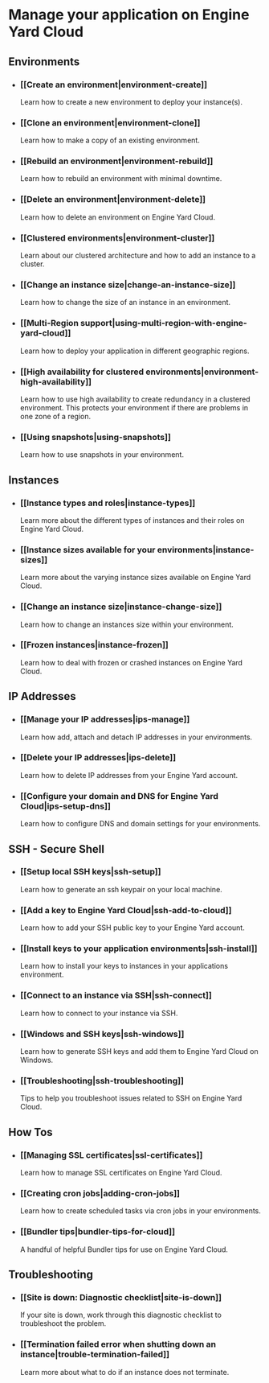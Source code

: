 # Manage your application on Engine Yard Cloud

## Environments

* ### [[Create an environment|environment-create]]
  Learn how to create a new environment to deploy your instance(s).
  
* ### [[Clone an environment|environment-clone]]
  Learn how to make a copy of an existing environment.

* ### [[Rebuild an environment|environment-rebuild]]
  Learn how to rebuild an environment with minimal downtime.

* ### [[Delete an environment|environment-delete]]
  Learn how to delete an environment on Engine Yard Cloud.

* ### [[Clustered environments|environment-cluster]]
  Learn about our clustered architecture and how to add an instance to a cluster.

* ### [[Change an instance size|change-an-instance-size]]
  Learn how to change the size of an instance in an environment.

* ### [[Multi-Region support|using-multi-region-with-engine-yard-cloud]]
  Learn how to deploy your application in different geographic regions.

* ### [[High availability for clustered environments|environment-high-availability]]
  Learn how to use high availability to create redundancy in a clustered environment. This protects your environment if there are problems in one zone of a region.

* ### [[Using snapshots|using-snapshots]]
  Learn how to use snapshots in your environment.

## Instances

* ### [[Instance types and roles|instance-types]]
  Learn more about the different types of instances and their roles on Engine Yard Cloud.

* ### [[Instance sizes available for your environments|instance-sizes]]
  Learn more about the varying instance sizes available on Engine Yard Cloud.
  
* ### [[Change an instance size|instance-change-size]]
  Learn how to change an instances size within your environment.
  
* ### [[Frozen instances|instance-frozen]]
  Learn how to deal with frozen or crashed instances on Engine Yard Cloud.

## IP Addresses

* ### [[Manage your IP addresses|ips-manage]]
  Learn how add, attach and detach IP addresses in your environments.
  
* ### [[Delete your IP addresses|ips-delete]]
  Learn how to delete IP addresses from your Engine Yard account.

* ### [[Configure your domain and DNS for Engine Yard Cloud|ips-setup-dns]]
  Learn how to configure DNS and domain settings for your environments.

## SSH - Secure Shell

* ### [[Setup local SSH keys|ssh-setup]]
  Learn how to generate an ssh keypair on your local machine.
  
* ### [[Add a key to Engine Yard Cloud|ssh-add-to-cloud]]
  Learn how to add your SSH public key to your Engine Yard account.
  
* ### [[Install keys to your application environments|ssh-install]]
  Learn how to install your keys to instances in your applications environment.

* ### [[Connect to an instance via SSH|ssh-connect]]
  Learn how to connect to your instance via SSH.
  
* ### [[Windows and SSH keys|ssh-windows]]
  Learn how to generate SSH keys and add them to Engine Yard Cloud on Windows.
  
* ### [[Troubleshooting|ssh-troubleshooting]]
  Tips to help you troubleshoot issues related to SSH on Engine Yard Cloud.

## How Tos
  
* ### [[Managing SSL certificates|ssl-certificates]]
  Learn how to manage SSL certificates on Engine Yard Cloud.
  
* ### [[Creating cron jobs|adding-cron-jobs]]
  Learn how to create scheduled tasks via cron jobs in your environments.
  
* ### [[Bundler tips|bundler-tips-for-cloud]]
  A handful of helpful Bundler tips for use on Engine Yard Cloud.


## Troubleshooting

* ### [[Site is down: Diagnostic checklist|site-is-down]]
  If your site is down, work through this diagnostic checklist to troubleshoot the problem.

* ### [[Termination failed error when shutting down an instance|trouble-termination-failed]]
  Learn more about what to do if an instance does not terminate.
